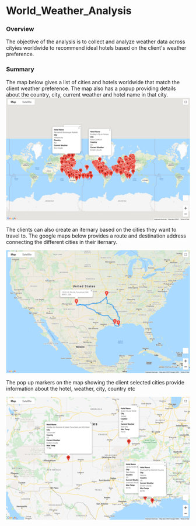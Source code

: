 # World_Weather_Analysis
### Overview
The objective of the analysis is to collect and analyze weather data across cityies worldwide to recommend ideal hotels based on the client's weather preference. 
### Summary
The map below gives a list of cities and hotels worldwide that match the client weather preference. The map also has a popup providing details about the country, city, current weather and hotel name in that city.
![image](https://github.com/vijayabme/World_Weather_Analysis/blob/main/Vacation_Search/WeatherPy_vacation_map.png)

The clients can also create an iternary based on the cities they want to travel to. The google maps below provides a route and destination address connecting the different cities in their iternary. 

![image](https://github.com/vijayabme/World_Weather_Analysis/blob/main/Vacation_Itinerary/WeatherPy_travel_map.png)

The pop up markers on the map showing the client selected cities provide information about the hotel, weather, city, country etc

![image](https://github.com/vijayabme/World_Weather_Analysis/blob/main/Vacation_Itinerary/WeatherPy_travel_map_markers.png)
